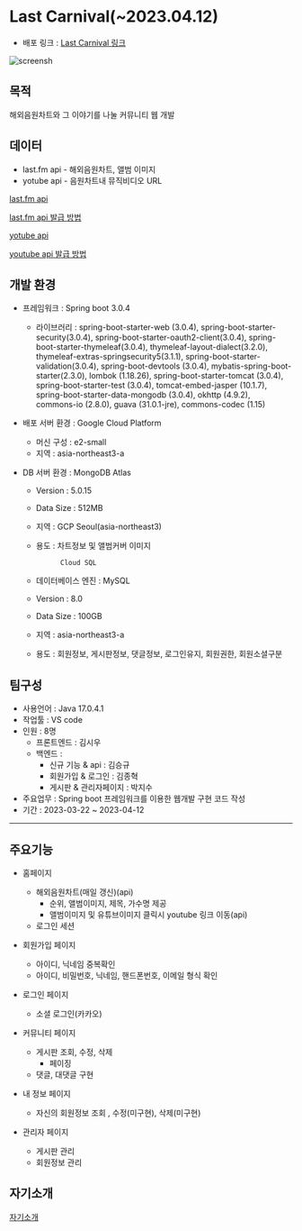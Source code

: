 # Last Carnival(~2023.04.12)

+ 배포 링크 : [Last Carnival 링크](http://34.64.74.137:8080/)


![screensh](img/last_home.png)


## 목적 
해외음원차트와 그 이야기를 나눌 커뮤니티 웹 개발

## 데이터
+ last.fm api - 해외음원차트, 앨범 이미지
+ yotube api - 음원차트내 뮤직비디오 URL


[last.fm api](https://www.last.fm/api)


[last.fm api 발급 방법](https://terrific-close-029.notion.site/last-fm-api-key-29b995f2c4294d16ac82bff432939a7b)


[yotube api](https://developers.google.com/youtube/v3?hl=ko)


[youtube api 발급 방법](https://terrific-close-029.notion.site/youtube-api-key-46556000dd57468691bafacfdf603aac)

## 개발 환경
- 프레임워크 : Spring boot 3.0.4
    - 라이브러리 : spring-boot-starter-web (3.0.4), spring-boot-starter-security(3.0.4), spring-boot-starter-oauth2-client(3.0.4), spring-boot-starter-thymeleaf(3.0.4), thymeleaf-layout-dialect(3.2.0), thymeleaf-extras-springsecurity5(3.1.1), spring-boot-starter-validation(3.0.4), spring-boot-devtools (3.0.4), mybatis-spring-boot-starter(2.3.0), lombok (1.18.26), spring-boot-starter-tomcat (3.0.4), spring-boot-starter-test (3.0.4), tomcat-embed-jasper (10.1.7), spring-boot-starter-data-mongodb (3.0.4), okhttp (4.9.2), commons-io (2.8.0), guava (31.0.1-jre), commons-codec (1.15)

- 배포 서버 환경 : Google Cloud Platform
    - 머신 구성 : e2-small
    - 지역 : asia-northeast3-a

- DB 서버 환경 : MongoDB Atlas
    - Version : 5.0.15
    - Data Size : 512MB
    - 지역 : GCP Seoul(asia-northeast3)
    - 용도 : 차트정보 및 앨범커버 이미지


                Cloud SQL
    - 데이터베이스 엔진 : MySQL
    - Version : 8.0
    - Data Size : 100GB
    - 지역 : asia-northeast3-a
    - 용도 : 회원정보, 게시판정보, 댓글정보, 로그인유지, 회원권한, 회원소셜구분


## 팀구성
- 사용언어 : Java 17.0.4.1
- 작업툴 : VS code
- 인원 : 8명
    - 프론트엔드 : 김시우
    - 백엔드 :
        - 신규 기능 & api : 김승규
        - 회원가입 & 로그인 : 김종혁
        - 게시판 & 관리자페이지 : 박지수
- 주요업무 : Spring boot 프레임워크를 이용한 웹개발 구현 코드 작성
- 기간 : 2023-03-22 ~ 2023-04-12
***

## 주요기능
- 홈페이지
    - 해외음원차트(매일 갱신)(api)
        - 순위, 앨범이미지, 제목, 가수명 제공
        - 앨범이미지 및 유튜브이미지 클릭시 youtube 링크 이동(api)
    - 로그인 세션

- 회원가입 페이지
    - 아이디, 닉네임 중복확인
    - 아이디, 비밀번호, 닉네임, 핸드폰번호, 이메일 형식 확인

- 로그인 페이지
    - 소셜 로그인(카카오)

- 커뮤니티 페이지
    - 게시판 조회, 수정, 삭제
        + 페이징
    - 댓글, 대댓글 구현

- 내 정보 페이지
    - 자신의 회원정보 조회 , 수정(미구현), 삭제(미구현)

- 관리자 페이지
    - 게시판 관리
    - 회원정보 관리

## 자기소개
[자기소개](https://github.com/SeungKyu37/resume)



